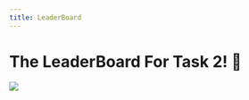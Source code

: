 ```yaml
---
title: LeaderBoard
---
```


# The LeaderBoard For Task 2! 🎇

![](/images/LT/1.png)
<!-- ![](/images/LT/2.png) -->



<br>